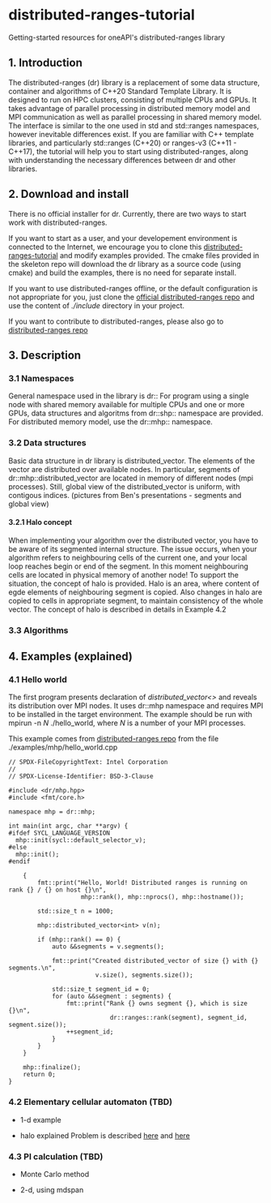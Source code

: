 # distributed-ranges-tutorial

Getting-started resources for oneAPI's distributed-ranges library

## 1. Introduction

The distributed-ranges (dr) library is a replacement of some data structure, container and algorithms of C++20 Standard Template Library. It is designed to run on HPC clusters, consisting of multiple CPUs and GPUs. It takes advantage of parallel processing in distributed memory model and MPI communication as well as parallel processing in shared memory model. The interface is similar to the one used in std and std::ranges namespaces, however inevitable differences exist.
If you are familiar with C++ template libraries, and particularly std::ranges (C++20) or ranges-v3 (C++11 - C++17), the tutorial will help you to start using distributed-ranges, along with understanding the necessary differences between dr and other libraries.

## 2. Download and install

There is no official installer for dr. Currently, there are two ways to start work with distributed-ranges.

If you want to start as a user, and your developement environment is connected to the Internet, we encourage you to clone this [distributed-ranges-tutorial](https://github.com/intel/distributed-ranges-tutorial) and modify examples provided. The cmake files provided in the skeleton repo will download the dr library as a source code (using cmake) and build the examples, there is no need for separate install.

If you want to use distributed-ranges offline, or the default configuration is not appropriate for you, just clone the [official distributed-ranges repo](https://github.com/oneapi-src/distributed-ranges/) and use the content of *./include* directory in your project.

If you want to contribute to distributed-ranges, please also go to [distributed-ranges repo](https://github.com/oneapi-src/distributed-ranges/)

## 3. Description

### 3.1 Namespaces

General namespace used in the library is dr::
For program using a single node with shared memory available for multiple CPUs and one or more GPUs, data structures and algoritms from dr::shp:: namespace are provided.
For distributed memory model, use the dr::mhp:: namespace.

### 3.2 Data structures

Basic data structure in dr library is distributed_vector. The elements of the vector are distributed over available nodes. In particular, segments of dr::mhp::distributed_vector are located in memory of different nodes (mpi processes). Still, global view of the distributed_vector is uniform, with contigous indices.
(pictures from Ben's presentations - segments and global view)

#### 3.2.1 Halo concept

When implementing your algorithm over the distributed vector, you have to be aware of its segmented internal structure. The issue occurs, when your algorithm refers to neighbouring cells of the current one, and your local loop reaches begin or end of the segment. In this moment neighbouring cells are located in physical memory of another node!
To support the situation, the concept of halo is provided. Halo is an area, where content of egde elements of neighbouring segment is copied. Also changes in halo are copied to cells in appropriate segment, to maintain consistency of the whole vector. The concept of halo is described in details in Example 4.2

### 3.3 Algorithms

## 4. Examples (explained)

### 4.1 Hello world

The first program presents declaration of *distributed_vector<>* and reveals its distribution over MPI nodes.
It uses dr::mhp namespace and requires MPI to be installed in the target environment.
The example should be run with mpirun -n *N* ./hello_world, where *N* is a number of your MPI processes.

This example comes from [distributed-ranges repo](https://github.com/oneapi-src/distributed-ranges/)
from the file ./examples/mhp/hello_world.cpp


    // SPDX-FileCopyrightText: Intel Corporation
    //
    // SPDX-License-Identifier: BSD-3-Clause

    #include <dr/mhp.hpp>
    #include <fmt/core.h>

    namespace mhp = dr::mhp;

    int main(int argc, char **argv) {
    #ifdef SYCL_LANGUAGE_VERSION
      mhp::init(sycl::default_selector_v);
    #else
      mhp::init();
    #endif

        {   
            fmt::print("Hello, World! Distributed ranges is running on rank {} / {} on host {}\n",
                        mhp::rank(), mhp::nprocs(), mhp::hostname());

            std::size_t n = 1000;

            mhp::distributed_vector<int> v(n);

            if (mhp::rank() == 0) {
                auto &&segments = v.segments();

                fmt::print("Created distributed_vector of size {} with {} segments.\n",
                            v.size(), segments.size());

                std::size_t segment_id = 0;
                for (auto &&segment : segments) {
                    fmt::print("Rank {} owns segment {}, which is size {}\n",
                                dr::ranges::rank(segment), segment_id, segment.size());
                    ++segment_id;
                }
            }
        }

        mhp::finalize();
        return 0;
    }

### 4.2 Elementary cellular automaton (TBD)

* 1-d example

* halo explained
Problem is described [here](https://en.wikipedia.org/wiki/Elementary_cellular_automaton/) and [here](https://elife-asu.github.io/wss-modules/modules/1-1d-cellular-automata/)

### 4.3 PI calculation (TBD)

* Monte Carlo method

* 2-d, using mdspan
